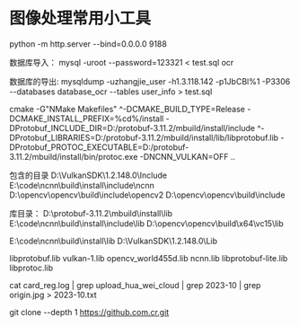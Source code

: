 # 图像处理常用小工具

python -m http.server --bind=0.0.0.0 9188


数据库导入： mysql -uroot --password=123321 < test.sql ocr

数据库的导出: mysqldump -uzhangjie_user -h1.3.118.142 -p1JbCBl%1 -P3306 --databases database_ocr --tables user_info > test.sql


cmake -G"NMake Makefiles"  ^-DCMAKE_BUILD_TYPE=Release -DCMAKE_INSTALL_PREFIX=%cd%/install -DProtobuf_INCLUDE_DIR=D:/protobuf-3.11.2/mbuild/install/include ^-DProtobuf_LIBRARIES=D:/protobuf-3.11.2/mbuild/install/lib/libprotobuf.lib  -DProtobuf_PROTOC_EXECUTABLE=D:/protobuf-3.11.2/mbuild/install/bin/protoc.exe -DNCNN_VULKAN=OFF ..


包含的目录
D:\VulkanSDK\1.2.148.0\Include
E:\code\ncnn\build\install\include\ncnn
D:\opencv\opencv\build\include\opencv2
D:\opencv\opencv\build\include


库目录：
D:\protobuf-3.11.2\mbuild\install\lib
E:\code\ncnn\build\install\include\lib
D:\opencv\opencv\build\x64\vc15\lib

E:\code\ncnn\build\install\lib
D:\VulkanSDK\1.2.148.0\Lib

libprotobuf.lib
vulkan-1.lib
opencv_world455d.lib
ncnn.lib
libprotobuf-lite.lib
libprotoc.lib



 cat card_reg.log | grep upload_hua_wei_cloud | grep 2023-10 | grep origin.jpg > 2023-10.txt


git clone --depth 1 https://github.com.cr.git
 
